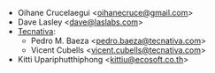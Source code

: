 - Oihane Crucelaegui \<<oihanecruce@gmail.com>\>
- Dave Lasley \<<dave@laslabs.com>\>
- [Tecnativa](https://www.tecnativa.com):
  - Pedro M. Baeza \<<pedro.baeza@tecnativa.com>\>
  - Vicent Cubells \<<vicent.cubells@tecnativa.com>\>
- Kitti Upariphutthiphong \<<kittiu@ecosoft.co.th>\>
